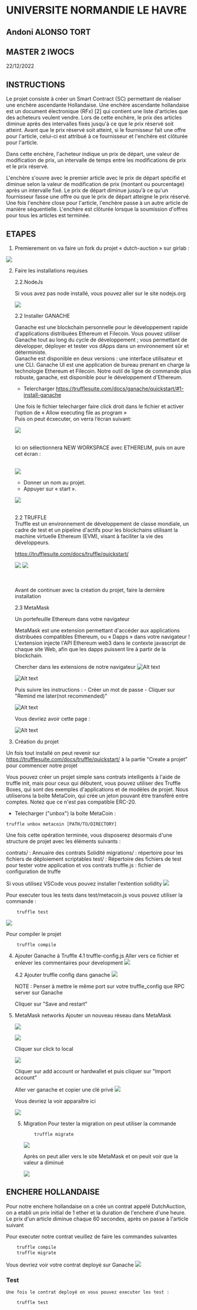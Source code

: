 # UNIVERSITE NORMANDIE LE HAVRE

## Andoni ALONSO TORT
## MASTER 2 IWOCS
22/12/2022


## INSTRUCTIONS

Le projet consiste à créer un Smart Contract (SC) permettant de réaliser une enchère ascendante Hollandaise.
Une enchère ascendante hollandaise est un document électronique (RFx) [2] qui contient une liste d'articles que des acheteurs veulent vendre. Lors de cette enchère, le prix des articles diminue après des intervalles fixés jusqu'à ce que le prix réservé soit atteint. Avant que le prix réservé soit atteint, si le fournisseur fait une offre pour l'article, celui-ci est attribué à ce fournisseur et l'enchère est clôturée pour l'article.

Dans cette enchère, l'acheteur indique un prix de départ, une valeur de modification de prix, un intervalle de temps entre les modifications de prix et le prix réservé.

L'enchère s'ouvre avec le premier article avec le prix de départ spécifié et diminue selon la valeur de modification de prix (montant ou pourcentage) après un intervalle fixé. Le prix de départ diminue jusqu'à ce qu'un fournisseur fasse une offre ou que le prix de départ atteigne le prix réservé. Une fois l'enchère close pour l'article, l'enchère passe à un autre article de manière séquentielle.
L'enchère est clôturée lorsque la soumission d'offres pour tous les articles est terminée.


## ETAPES

1. Premierement  on va faire un fork du projet « dutch-auction » sur girlab :


![](./ImagesProject/1_fork_project.png)

2. Faire les installations requises

	2.2.NodeJs

	Si vous avez pas node installé, vous pouvez aller sur le site nodejs.org

    ![](./ImagesProject/2_nodejs.png)

    2.2 Installer GANACHE

	Ganache est une blockchain personnelle pour le développement rapide 	d'applications distribuées Ethereum et Filecoin. Vous pouvez utiliser Ganache tout au long 	du cycle de développement ; vous permettant de développer, déployer et tester vos dApps 	dans un environnement sûr et déterministe.
    <br/>
	Ganache est disponible en deux versions : une interface utilisateur et une CLI. 	Ganache UI est une application de bureau prenant en charge la technologie Ethereum et 	Filecoin. Notre outil de ligne de commande plus robuste, ganache, est disponible pour le 	développement d'Ethereum.
    <br/>
	
	- Telercharger
    https://trufflesuite.com/docs/ganache/quickstart/#1-install-ganache
    

	Une fois le fichier telecharger faire click droit dans le fichier et activer l’option de « Allow 	executing  file as program »
    <br/>
	Puis on peut écxecuter, on verra l‘écran suivant:
    <br/>

    ![](./ImagesProject/3_Run_Ganache.png)

    <br/>
    Ici on sélectionnera NEW WORKSPACE avec ETHEREUM, puis on aure cet écran :
    <br/><br/>

    ![](./ImagesProject/4_Workspace_ganache.png)

    - Donner un nom au projet.
	- Appuyer sur « start ». 

    ![](./ImagesProject/5_Start_Ganache.png)

    <br/>
    2.2 TRUFFLE

    <br/>
	Truffle est un environnement de développement de classe mondiale, un cadre de test et un pipeline d'actifs pour les blockchains utilisant la machine virtuelle Ethereum (EVM), visant à faciliter la vie des développeurs.

    https://trufflesuite.com/docs/truffle/quickstart/

    ![](./ImagesProject/6_Install_Truffle.png)
    ![](./ImagesProject/7_Install_Truffle_terminal.png)

    <br/><br/>
    Avant de continuer avec la création du projet, faire la dernière installation

    2.3 MetaMask
    <br>

    Un portefeuille Ethereum dans votre navigateur

    MetaMask est une extension permettant d'accéder aux applications distribuées compatibles Ethereum, ou « Dapps » dans votre navigateur !
    <br/>
    L'extension injecte l'API Ethereum web3 dans le contexte javascript de chaque site Web, afin que les dapps puissent lire à partir de la blockchain.

    Chercher dans les extensions de notre navigateur 
    ![Alt text](./ImagesProject/8_MetaMask_Add.png)

    ![Alt text](./ImagesProject/9_CreateWallet_MetaMask.png)

    Puis suivre les instructions :
        - Créer un mot de passe
        - Cliquer sur "Remind me later(not recommended)"

    ![Alt text](./ImagesProject/10_Creation_Reussit.png)

    Vous devriez avoir cette page :

    ![Alt text](./ImagesProject/11_Menu_MetaMask.png)

3. Création du projet

Un fois tout installé on peut revenir sur https://trufflesuite.com/docs/truffle/quickstart/ à la partie "Create a projet" pour commencer notre projet

Vous pouvez créer un projet simple sans contrats intelligents à l'aide de truffle init, mais pour ceux qui débutent, vous pouvez utiliser des Truffle Boxes, qui sont des exemples d'applications et de modèles de projet. Nous utiliserons la boîte MetaCoin, qui crée un jeton pouvant être transféré entre comptes. Notez que ce n'est pas compatible ERC-20.
-  Telecharger ("unbox") la boîte MetaCoin :

```
truffle unbox metacoin [PATH/TO/DIRECTORY]
```

Une fois cette opération terminée, vous disposerez désormais d'une structure de projet avec les éléments suivants :

contrats/ : Annuaire des contrats Solidité
migrations/ : répertoire pour les fichiers de déploiement scriptables
test/ : Répertoire des fichiers de test pour tester votre application et vos contrats
truffle.js : fichier de configuration de truffe

Si vous utilisez VSCode vous pouvez installer l'extention solidity
![](./ImagesProject/12_Solidity_extension.png)

Pour executer tous les tests dans test/metacoin.js vous pouvez utiliser la commande :

```
    truffle test
```
![](./ImagesProject/13_Tests_passed.png)


Pour compiler le projet
```
    truffle compile
```

4. Ajouter Ganache à Truffle
    4.1 truffle-config.js
    Aller vers ce fichier et enlever les commentaires pour development
    ![](./ImagesProject/14_truffle_config.png)

    4.2 Ajouter truffle config dans ganache
    ![](./ImagesProject/15_Ajout_truffle_config_a_ganache.png)

    NOTE : Penser à mettre le même port sur votre truffle_config que RPC server sur Ganache

    Cliquer sur "Save and restart"

5. MetaMask networks
    Ajouter un nouveau réseau dans MetaMask

    ![](./ImagesProject/16_Add_network.png)


    ![](./ImagesProject/17_Netword_created.png)

    Cliquer sur click to local

    ![](./ImagesProject/18_Add_account_or_wallet.png)

    Cliquer sur add account or hardwallet
    et puis cliquer sur "Import account"

    Aller ver ganache et copier une clé privé
    ![](./ImagesProject/19_Private_key_copy.png)

    Vous devriez la voir apparaître ici

    ![](./ImagesProject/20_Metamask_imported.png)


    5. Migration
        Pour tester la migration on peut utiliser la commande 
        ```
            truffle migrate
        ```
        ![](./ImagesProject/21_truffle_migrate_test.png)

        Après on peut aller vers le site MetaMask et on peuit voir que la valeur a diminué

        ![](./ImagesProject/22_Decreased_value_metamask.png)

## ENCHERE HOLLANDAISE

Pour notre enchere hollandaise on a crée un contrat appelé DutchAuction, on a etabli un prix initial de 1 ether et la duration de l'enchere d'une heure.
Le prix d'un article diminue chaque 60 secondes, après on passe à l'article suivant

Pour executer notre contrat veuillez de faire les commandes suivantes 
```js
    truffle compile
    truffle migrate
```

Vous devriez voir votre contrat deployé sur Ganache
![](./ImagesProject/23_Migrate_Contract.png)

### Test
    Une fois le contrat deployé on vous pouvez executer les test :

```js
    truffle test
```
    
